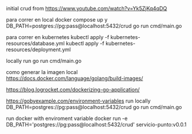 initial crud from https://www.youtube.com/watch?v=Yk5ZjKq4qDQ


para correr en local
docker compose up
y
DB_PATH=postgres://pg:pass@localhost:5432/crud go run cmd/main.go


para correr en kubernetes
kubectl apply -f kubernetes-resources/database.yml
kubectl apply -f kubernetes-resources/deployment.yml


locally run
 go run cmd/main.go

como generar la imagen local 
https://docs.docker.com/language/golang/build-images/

https://blog.logrocket.com/dockerizing-go-application/

https://gobyexample.com/environment-variables
run locally DB_PATH=postgres://pg:pass@localhost:5432/crud go run cmd/main.go


run docker with enviroment variable docker run -e DB_PATH='postgres://pg:pass@localhost:5432/crud' servicio-punto:v0.0.1

